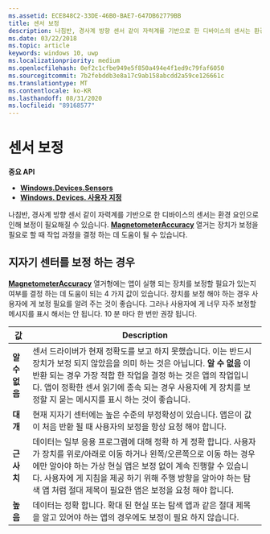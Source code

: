 ```yaml
---
ms.assetid: ECE848C2-33DE-46B0-BAE7-647DB62779BB
title: 센서 보정
description: 나침반, 경사계 방향 센서 같이 자력계를 기반으로 한 디바이스의 센서는 환경 요인으로 인해 보정이 필요해질 수 있습니다.
ms.date: 03/22/2018
ms.topic: article
keywords: windows 10, uwp
ms.localizationpriority: medium
ms.openlocfilehash: 0ef2c1cfbe949e5f850a494e4f1ed9c79faf6050
ms.sourcegitcommit: 7b2febddb3e8a17c9ab158abcdd2a59ce126661c
ms.translationtype: MT
ms.contentlocale: ko-KR
ms.lasthandoff: 08/31/2020
ms.locfileid: "89168577"
---
```

# <a name="calibrate-sensors"></a>센서 보정


**중요 API**

-   [**Windows.Devices.Sensors**](/uwp/api/Windows.Devices.Sensors)
-   [**Windows. Devices. 사용자 지정**](/uwp/api/Windows.Devices.Sensors.Custom)

나침반, 경사계 방향 센서 같이 자력계를 기반으로 한 디바이스의 센서는 환경 요인으로 인해 보정이 필요해질 수 있습니다. [**MagnetometerAccuracy**](/uwp/api/Windows.Devices.Sensors.MagnetometerAccuracy) 열거는 장치가 보정을 필요로 할 때 작업 과정을 결정 하는 데 도움이 될 수 있습니다.

## <a name="when-to-calibrate-the-magnetometer"></a>지자기 센터를 보정 하는 경우

[**MagnetometerAccuracy**](/uwp/api/Windows.Devices.Sensors.MagnetometerAccuracy) 열거형에는 앱이 실행 되는 장치를 보정할 필요가 있는지 여부를 결정 하는 데 도움이 되는 4 가지 값이 있습니다. 장치를 보정 해야 하는 경우 사용자에 게 보정 필요를 알려 주는 것이 좋습니다. 그러나 사용자에 게 너무 자주 보정할 메시지를 표시 해서는 안 됩니다. 10 분 마다 한 번만 권장 됩니다.

| 값           | Description    |
| ----------------- | ------------------- |
| **알 수 없음**     | 센서 드라이버가 현재 정확도를 보고 하지 못했습니다. 이는 반드시 장치가 보정 되지 않았음을 의미 하는 것은 아닙니다. **알 수 없음** 이 반환 되는 경우 가장 적합 한 작업을 결정 하는 것은 앱의 작업입니다. 앱이 정확한 센서 읽기에 종속 되는 경우 사용자에 게 장치를 보정할 지 묻는 메시지를 표시 하는 것이 좋습니다. |
| **대개**  | 현재 지자기 센터에는 높은 수준의 부정확성이 있습니다. 앱은이 값이 처음 반환 될 때 사용자의 보정을 항상 요청 해야 합니다. |
| **근사치** | 데이터는 일부 응용 프로그램에 대해 정확 하 게 정확 합니다. 사용자가 장치를 위로/아래로 이동 하거나 왼쪽/오른쪽으로 이동 하는 경우에만 알아야 하는 가상 현실 앱은 보정 없이 계속 진행할 수 있습니다. 사용자에 게 지침을 제공 하기 위해 주행 방향을 알아야 하는 탐색 앱 처럼 절대 제목이 필요한 앱은 보정을 요청 해야 합니다. |
| **높음**        | 데이터는 정확 합니다. 확대 된 현실 또는 탐색 앱과 같은 절대 제목을 알고 있어야 하는 앱의 경우에도 보정이 필요 하지 않습니다. |
